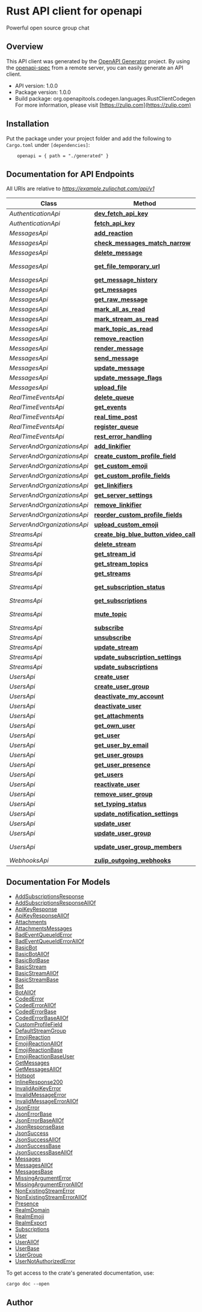 # Rust API client for openapi

Powerful open source group chat


## Overview

This API client was generated by the [OpenAPI Generator](https://openapi-generator.tech) project.  By using the [openapi-spec](https://openapis.org) from a remote server, you can easily generate an API client.

- API version: 1.0.0
- Package version: 1.0.0
- Build package: org.openapitools.codegen.languages.RustClientCodegen
For more information, please visit [https://zulip.com](https://zulip.com)

## Installation

Put the package under your project folder and add the following to `Cargo.toml` under `[dependencies]`:

```
    openapi = { path = "./generated" }
```

## Documentation for API Endpoints

All URIs are relative to *https://example.zulipchat.com/api/v1*

Class | Method | HTTP request | Description
------------ | ------------- | ------------- | -------------
*AuthenticationApi* | [**dev_fetch_api_key**](docs/AuthenticationApi.md#dev_fetch_api_key) | **post** /dev_fetch_api_key | 
*AuthenticationApi* | [**fetch_api_key**](docs/AuthenticationApi.md#fetch_api_key) | **post** /fetch_api_key | 
*MessagesApi* | [**add_reaction**](docs/MessagesApi.md#add_reaction) | **post** /messages/{message_id}/reactions | 
*MessagesApi* | [**check_messages_match_narrow**](docs/MessagesApi.md#check_messages_match_narrow) | **get** /messages/matches_narrow | 
*MessagesApi* | [**delete_message**](docs/MessagesApi.md#delete_message) | **delete** /messages/{message_id} | 
*MessagesApi* | [**get_file_temporary_url**](docs/MessagesApi.md#get_file_temporary_url) | **get** /user_uploads/{realm_id_str}/{filename} | 
*MessagesApi* | [**get_message_history**](docs/MessagesApi.md#get_message_history) | **get** /messages/{message_id}/history | 
*MessagesApi* | [**get_messages**](docs/MessagesApi.md#get_messages) | **get** /messages | 
*MessagesApi* | [**get_raw_message**](docs/MessagesApi.md#get_raw_message) | **get** /messages/{message_id} | 
*MessagesApi* | [**mark_all_as_read**](docs/MessagesApi.md#mark_all_as_read) | **post** /mark_all_as_read | 
*MessagesApi* | [**mark_stream_as_read**](docs/MessagesApi.md#mark_stream_as_read) | **post** /mark_stream_as_read | 
*MessagesApi* | [**mark_topic_as_read**](docs/MessagesApi.md#mark_topic_as_read) | **post** /mark_topic_as_read | 
*MessagesApi* | [**remove_reaction**](docs/MessagesApi.md#remove_reaction) | **delete** /messages/{message_id}/reactions | 
*MessagesApi* | [**render_message**](docs/MessagesApi.md#render_message) | **post** /messages/render | 
*MessagesApi* | [**send_message**](docs/MessagesApi.md#send_message) | **post** /messages | 
*MessagesApi* | [**update_message**](docs/MessagesApi.md#update_message) | **patch** /messages/{message_id} | 
*MessagesApi* | [**update_message_flags**](docs/MessagesApi.md#update_message_flags) | **post** /messages/flags | 
*MessagesApi* | [**upload_file**](docs/MessagesApi.md#upload_file) | **post** /user_uploads | 
*RealTimeEventsApi* | [**delete_queue**](docs/RealTimeEventsApi.md#delete_queue) | **delete** /events | 
*RealTimeEventsApi* | [**get_events**](docs/RealTimeEventsApi.md#get_events) | **get** /events | 
*RealTimeEventsApi* | [**real_time_post**](docs/RealTimeEventsApi.md#real_time_post) | **post** /real-time | 
*RealTimeEventsApi* | [**register_queue**](docs/RealTimeEventsApi.md#register_queue) | **post** /register | 
*RealTimeEventsApi* | [**rest_error_handling**](docs/RealTimeEventsApi.md#rest_error_handling) | **post** /rest-error-handling | 
*ServerAndOrganizationsApi* | [**add_linkifier**](docs/ServerAndOrganizationsApi.md#add_linkifier) | **post** /realm/filters | 
*ServerAndOrganizationsApi* | [**create_custom_profile_field**](docs/ServerAndOrganizationsApi.md#create_custom_profile_field) | **post** /realm/profile_fields | 
*ServerAndOrganizationsApi* | [**get_custom_emoji**](docs/ServerAndOrganizationsApi.md#get_custom_emoji) | **get** /realm/emoji | 
*ServerAndOrganizationsApi* | [**get_custom_profile_fields**](docs/ServerAndOrganizationsApi.md#get_custom_profile_fields) | **get** /realm/profile_fields | 
*ServerAndOrganizationsApi* | [**get_linkifiers**](docs/ServerAndOrganizationsApi.md#get_linkifiers) | **get** /realm/filters | 
*ServerAndOrganizationsApi* | [**get_server_settings**](docs/ServerAndOrganizationsApi.md#get_server_settings) | **get** /server_settings | 
*ServerAndOrganizationsApi* | [**remove_linkifier**](docs/ServerAndOrganizationsApi.md#remove_linkifier) | **delete** /realm/filters/{filter_id} | 
*ServerAndOrganizationsApi* | [**reorder_custom_profile_fields**](docs/ServerAndOrganizationsApi.md#reorder_custom_profile_fields) | **patch** /realm/profile_fields | 
*ServerAndOrganizationsApi* | [**upload_custom_emoji**](docs/ServerAndOrganizationsApi.md#upload_custom_emoji) | **post** /realm/emoji/{emoji_name} | 
*StreamsApi* | [**create_big_blue_button_video_call**](docs/StreamsApi.md#create_big_blue_button_video_call) | **get** /calls/bigbluebutton/create | 
*StreamsApi* | [**delete_stream**](docs/StreamsApi.md#delete_stream) | **delete** /streams/{stream_id} | 
*StreamsApi* | [**get_stream_id**](docs/StreamsApi.md#get_stream_id) | **get** /get_stream_id | 
*StreamsApi* | [**get_stream_topics**](docs/StreamsApi.md#get_stream_topics) | **get** /users/me/{stream_id}/topics | 
*StreamsApi* | [**get_streams**](docs/StreamsApi.md#get_streams) | **get** /streams | 
*StreamsApi* | [**get_subscription_status**](docs/StreamsApi.md#get_subscription_status) | **get** /users/{user_id}/subscriptions/{stream_id} | 
*StreamsApi* | [**get_subscriptions**](docs/StreamsApi.md#get_subscriptions) | **get** /users/me/subscriptions | 
*StreamsApi* | [**mute_topic**](docs/StreamsApi.md#mute_topic) | **patch** /users/me/subscriptions/muted_topics | 
*StreamsApi* | [**subscribe**](docs/StreamsApi.md#subscribe) | **post** /users/me/subscriptions | 
*StreamsApi* | [**unsubscribe**](docs/StreamsApi.md#unsubscribe) | **delete** /users/me/subscriptions | 
*StreamsApi* | [**update_stream**](docs/StreamsApi.md#update_stream) | **patch** /streams/{stream_id} | 
*StreamsApi* | [**update_subscription_settings**](docs/StreamsApi.md#update_subscription_settings) | **post** /users/me/subscriptions/properties | 
*StreamsApi* | [**update_subscriptions**](docs/StreamsApi.md#update_subscriptions) | **patch** /users/me/subscriptions | 
*UsersApi* | [**create_user**](docs/UsersApi.md#create_user) | **post** /users | 
*UsersApi* | [**create_user_group**](docs/UsersApi.md#create_user_group) | **post** /user_groups/create | 
*UsersApi* | [**deactivate_my_account**](docs/UsersApi.md#deactivate_my_account) | **delete** /users/me | 
*UsersApi* | [**deactivate_user**](docs/UsersApi.md#deactivate_user) | **delete** /users/{user_id} | 
*UsersApi* | [**get_attachments**](docs/UsersApi.md#get_attachments) | **get** /attachments | 
*UsersApi* | [**get_own_user**](docs/UsersApi.md#get_own_user) | **get** /users/me | 
*UsersApi* | [**get_user**](docs/UsersApi.md#get_user) | **get** /users/{user_id} | 
*UsersApi* | [**get_user_by_email**](docs/UsersApi.md#get_user_by_email) | **get** /users/{email} | 
*UsersApi* | [**get_user_groups**](docs/UsersApi.md#get_user_groups) | **get** /user_groups | 
*UsersApi* | [**get_user_presence**](docs/UsersApi.md#get_user_presence) | **get** /users/{email}/presence | 
*UsersApi* | [**get_users**](docs/UsersApi.md#get_users) | **get** /users | 
*UsersApi* | [**reactivate_user**](docs/UsersApi.md#reactivate_user) | **post** /users/{user_id}/reactivate | 
*UsersApi* | [**remove_user_group**](docs/UsersApi.md#remove_user_group) | **delete** /user_groups/{user_group_id} | 
*UsersApi* | [**set_typing_status**](docs/UsersApi.md#set_typing_status) | **post** /typing | 
*UsersApi* | [**update_notification_settings**](docs/UsersApi.md#update_notification_settings) | **patch** /settings/notifications | 
*UsersApi* | [**update_user**](docs/UsersApi.md#update_user) | **patch** /users/{user_id} | 
*UsersApi* | [**update_user_group**](docs/UsersApi.md#update_user_group) | **patch** /user_groups/{user_group_id} | 
*UsersApi* | [**update_user_group_members**](docs/UsersApi.md#update_user_group_members) | **post** /user_groups/{user_group_id}/members | 
*WebhooksApi* | [**zulip_outgoing_webhooks**](docs/WebhooksApi.md#zulip_outgoing_webhooks) | **post** /zulip-outgoing-webhook | 


## Documentation For Models

 - [AddSubscriptionsResponse](docs/AddSubscriptionsResponse.md)
 - [AddSubscriptionsResponseAllOf](docs/AddSubscriptionsResponseAllOf.md)
 - [ApiKeyResponse](docs/ApiKeyResponse.md)
 - [ApiKeyResponseAllOf](docs/ApiKeyResponseAllOf.md)
 - [Attachments](docs/Attachments.md)
 - [AttachmentsMessages](docs/AttachmentsMessages.md)
 - [BadEventQueueIdError](docs/BadEventQueueIdError.md)
 - [BadEventQueueIdErrorAllOf](docs/BadEventQueueIdErrorAllOf.md)
 - [BasicBot](docs/BasicBot.md)
 - [BasicBotAllOf](docs/BasicBotAllOf.md)
 - [BasicBotBase](docs/BasicBotBase.md)
 - [BasicStream](docs/BasicStream.md)
 - [BasicStreamAllOf](docs/BasicStreamAllOf.md)
 - [BasicStreamBase](docs/BasicStreamBase.md)
 - [Bot](docs/Bot.md)
 - [BotAllOf](docs/BotAllOf.md)
 - [CodedError](docs/CodedError.md)
 - [CodedErrorAllOf](docs/CodedErrorAllOf.md)
 - [CodedErrorBase](docs/CodedErrorBase.md)
 - [CodedErrorBaseAllOf](docs/CodedErrorBaseAllOf.md)
 - [CustomProfileField](docs/CustomProfileField.md)
 - [DefaultStreamGroup](docs/DefaultStreamGroup.md)
 - [EmojiReaction](docs/EmojiReaction.md)
 - [EmojiReactionAllOf](docs/EmojiReactionAllOf.md)
 - [EmojiReactionBase](docs/EmojiReactionBase.md)
 - [EmojiReactionBaseUser](docs/EmojiReactionBaseUser.md)
 - [GetMessages](docs/GetMessages.md)
 - [GetMessagesAllOf](docs/GetMessagesAllOf.md)
 - [Hotspot](docs/Hotspot.md)
 - [InlineResponse200](docs/InlineResponse200.md)
 - [InvalidApiKeyError](docs/InvalidApiKeyError.md)
 - [InvalidMessageError](docs/InvalidMessageError.md)
 - [InvalidMessageErrorAllOf](docs/InvalidMessageErrorAllOf.md)
 - [JsonError](docs/JsonError.md)
 - [JsonErrorBase](docs/JsonErrorBase.md)
 - [JsonErrorBaseAllOf](docs/JsonErrorBaseAllOf.md)
 - [JsonResponseBase](docs/JsonResponseBase.md)
 - [JsonSuccess](docs/JsonSuccess.md)
 - [JsonSuccessAllOf](docs/JsonSuccessAllOf.md)
 - [JsonSuccessBase](docs/JsonSuccessBase.md)
 - [JsonSuccessBaseAllOf](docs/JsonSuccessBaseAllOf.md)
 - [Messages](docs/Messages.md)
 - [MessagesAllOf](docs/MessagesAllOf.md)
 - [MessagesBase](docs/MessagesBase.md)
 - [MissingArgumentError](docs/MissingArgumentError.md)
 - [MissingArgumentErrorAllOf](docs/MissingArgumentErrorAllOf.md)
 - [NonExistingStreamError](docs/NonExistingStreamError.md)
 - [NonExistingStreamErrorAllOf](docs/NonExistingStreamErrorAllOf.md)
 - [Presence](docs/Presence.md)
 - [RealmDomain](docs/RealmDomain.md)
 - [RealmEmoji](docs/RealmEmoji.md)
 - [RealmExport](docs/RealmExport.md)
 - [Subscriptions](docs/Subscriptions.md)
 - [User](docs/User.md)
 - [UserAllOf](docs/UserAllOf.md)
 - [UserBase](docs/UserBase.md)
 - [UserGroup](docs/UserGroup.md)
 - [UserNotAuthorizedError](docs/UserNotAuthorizedError.md)


To get access to the crate's generated documentation, use:

```
cargo doc --open
```

## Author



